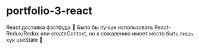 # portfolio-3-react
React доставка фастфуда 🍕
Было бы лучше использовать React-Redux/Redux или createContext, но к сожалению имеет место быть лишь хук useState 🙂
